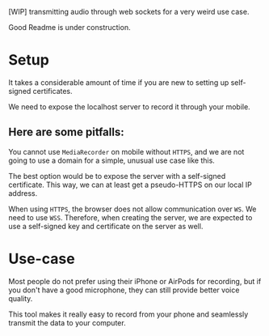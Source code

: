 [WIP] transmitting audio through web sockets for a very weird use case.

Good Readme is under construction.

# Setup

It takes a considerable amount of time if you are new to setting up self-signed certificates.

We need to expose the localhost server to record it through your mobile.

## Here are some pitfalls:

You cannot use `MediaRecorder` on mobile without `HTTPS`, and we are not going to use a domain for a simple, unusual use case like this.

The best option would be to expose the server with a self-signed certificate. This way, we can at least get a pseudo-HTTPS on our local IP address.

When using `HTTPS`, the browser does not allow communication over `WS`. We need to use `WSS`. Therefore, when creating the server, we are expected to use a self-signed key and certificate on the server as well.

# Use-case

Most people do not prefer using their iPhone or AirPods for recording, but if you don't have a good microphone, they can still provide better voice quality. 

This tool makes it really easy to record from your phone and seamlessly transmit the data to your computer.

